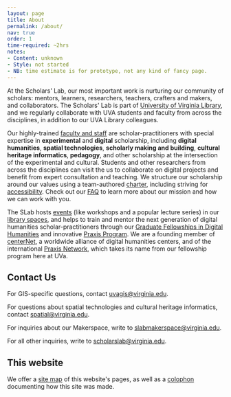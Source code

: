 ```yaml
---
layout: page
title: About
permalink: /about/
nav: true
order: 1
time-required: ~2hrs
notes:
- Content: unknown
- Style: not started
- NB: time estimate is for prototype, not any kind of fancy page.
---
```


At the Scholars' Lab, our most important work is nurturing our community of scholars: mentors, learners, researchers, teachers, crafters and makers, and collaborators. The Scholars' Lab is part of [University of Virginia Library](http://library.virginia.edu/), and we regularly collaborate with UVA students and faculty from across the disciplines, in addition to our UVA Library colleagues. 

Our highly-trained [faculty and staff](http://www.scholarslab.org/people/) are scholar-practitioners with special expertise in **experimental** and **digital** scholarship, including **digital humanities**, **spatial technologies**, **scholarly making and building**, **cultural heritage informatics**, **pedagogy**, and other scholarship at the intersection of the experimental and cultural. Students and other researchers from across the disciplines can visit the us to collaborate on digital projects and benefit from expert consultation and teaching. We structure our scholarship around our values using a team-authored [charter](http://www.scholarslab.org/charter/), including striving for [accessibility](http://www.scholarslab.org/accessibility/). Check out our [FAQ](http://www.scholarslab.org/faq/) to learn more about our mission and how we can work with you.

The SLab hosts [events](http://www.scholarslab.org/events/) (like workshops and a popular lecture series) in our [library spaces](http://www.scholarslab.org/hours-and-spaces/), and helps to train and mentor the next generation of digital humanities scholar-practitioners through our [Graduate Fellowships in Digital Humanities](http://www.scholarslab.org/graduate-fellowships/) and innovative [Praxis Program](http://praxis.scholarslab.org/). We are a founding member of [centerNet](http://digitalhumanities.org/centernet/), a worldwide alliance of digital humanities centers, and of the international [Praxis Network](http://praxis-network.org/), which takes its name from our fellowship program here at UVa.

## Contact Us

For GIS-specific questions, contact [uvagis@virginia.edu](mailto:uvagis@virginia.edu).

For questions about spatial technologies and cultural heritage informatics, contact [spatial@virginia.edu](mailto:spatial@virginia.edu).

For inquiries about our Makerspace, write to [slabmakerspace@virginia.edu](mailto:slabmakerspace@virginia.edu).

For all other inquiries, write to [scholarslab@virginia.edu](mailto:scholarslab@virginia.edu).

## This website
We offer a [site map](http://www.scholarslab.org/sitemap/) of this website's pages, as well as a [colophon](http://www.scholarslab.org/colophon/) documenting how this site was made.
